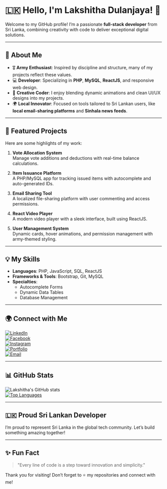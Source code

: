 # 🇱🇰 Hello, I'm Lakshitha Dulanjaya! 👋  

Welcome to my GitHub profile! I’m a passionate **full-stack developer** from Sri Lanka, combining creativity with code to deliver exceptional digital solutions.  

---

## 🌟 About Me  
- 🎖️ **Army Enthusiast**: Inspired by discipline and structure, many of my projects reflect these values.  
- 💻 **Developer**: Specializing in **PHP**, **MySQL**, **ReactJS**, and responsive web design.  
- 🎨 **Creative Coder**: I enjoy blending dynamic animations and clean UI/UX designs into my projects.  
- 🌍 **Local Innovator**: Focused on tools tailored to Sri Lankan users, like **local email-sharing platforms** and **Sinhala news feeds**.  

---

## 🚀 Featured Projects  
Here are some highlights of my work:
1. **Vote Allocation System**  
   Manage vote additions and deductions with real-time balance calculations.  

2. **Item Issuance Platform**  
   A PHP/MySQL app for tracking issued items with autocomplete and auto-generated IDs.

3. **Email Sharing Tool**  
   A localized file-sharing platform with user commenting and access permissions.

4. **React Video Player**  
   A modern video player with a sleek interface, built using ReactJS.  

5. **User Management System**  
   Dynamic cards, hover animations, and permission management with army-themed styling.

---

## 💡 My Skills  
- **Languages**: PHP, JavaScript, SQL, ReactJS  
- **Frameworks & Tools**: Bootstrap, Git, MySQL  
- **Specialties**:  
  - Autocomplete Forms  
  - Dynamic Data Tables  
  - Database Management  

---

## 🌍 Connect with Me  

[![LinkedIn](https://img.shields.io/badge/LinkedIn-0077B5?style=for-the-badge&logo=linkedin&logoColor=white)](https://lk.linkedin.com/in/lakshitha-dulanjaya)  
[![Facebook](https://img.shields.io/badge/Facebook-1877F2?style=for-the-badge&logo=facebook&logoColor=white)](https://web.facebook.com/pawan.anuruddha)  
[![Instagram](https://img.shields.io/badge/Instagram-E4405F?style=for-the-badge&logo=instagram&logoColor=white)](https://www.instagram.com/pawan_anuruddha/)  
[![Portfolio](https://img.shields.io/badge/Portfolio-000000?style=for-the-badge&logo=internet-explorer&logoColor=white)](https://hemasinghe.com/lakshitha/)  
[![Email](https://img.shields.io/badge/Email-EA4335?style=for-the-badge&logo=gmail&logoColor=white)](mailto:waldh96@gmail.com)  

---

## 📊 GitHub Stats  
![Lakshitha's GitHub stats](https://github-readme-stats.vercel.app/api?username=lakshitha1992&show_icons=true&theme=radical)  
[![Top Languages](https://github-readme-stats.vercel.app/api/top-langs/?username=lakshitha1992&layout=compact&theme=radical)](https://github.com/lakshitha1992)  

---

## 🇱🇰 Proud Sri Lankan Developer  
I’m proud to represent Sri Lanka in the global tech community. Let’s build something amazing together!  

---

## ✨ Fun Fact  
> "Every line of code is a step toward innovation and simplicity."  

Thank you for visiting! Don’t forget to ⭐ my repositories and connect with me!
